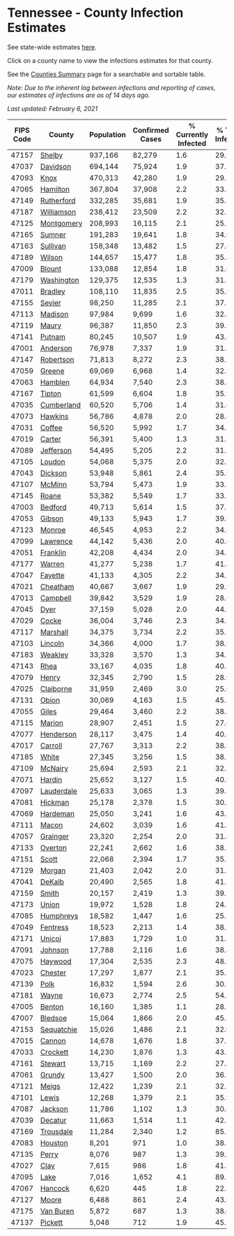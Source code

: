 # Tennessee - County Infection Estimates

See state-wide estimates [here](/infections/us-tn).

Click on a county name to view the infections estimates for that county.

See the [Counties Summary](/infections/summary-counties) page for a searchable and sortable table.

*Note: Due to the inherent lag between infections and reporting of cases, our estimates of infections are as of 14 days ago.*

*Last updated: February 6, 2021*

|   FIPS Code |                   County |   Population |   Confirmed Cases |   % Currently Infected |   % Total Infected |
|-------------|--------------------------|--------------|-------------------|------------------------|--------------------|
|       47157 |         [Shelby](shelby) |      937,166 |            82,279 |                    1.6 |               29.9 |
|       47037 |     [Davidson](davidson) |      694,144 |            75,924 |                    1.9 |               37.5 |
|       47093 |             [Knox](knox) |      470,313 |            42,280 |                    1.9 |               29.3 |
|       47065 |     [Hamilton](hamilton) |      367,804 |            37,908 |                    2.2 |               33.8 |
|       47149 | [Rutherford](rutherford) |      332,285 |            35,681 |                    1.9 |               35.7 |
|       47187 | [Williamson](williamson) |      238,412 |            23,509 |                    2.2 |               32.7 |
|       47125 | [Montgomery](montgomery) |      208,993 |            16,115 |                    2.1 |               25.1 |
|       47165 |         [Sumner](sumner) |      191,283 |            19,641 |                    1.8 |               34.6 |
|       47163 |     [Sullivan](sullivan) |      158,348 |            13,482 |                    1.5 |               27.6 |
|       47189 |         [Wilson](wilson) |      144,657 |            15,477 |                    1.8 |               35.4 |
|       47009 |         [Blount](blount) |      133,088 |            12,854 |                    1.8 |               31.6 |
|       47179 | [Washington](washington) |      129,375 |            12,535 |                    1.3 |               31.7 |
|       47011 |       [Bradley](bradley) |      108,110 |            11,835 |                    2.5 |               35.9 |
|       47155 |         [Sevier](sevier) |       98,250 |            11,285 |                    2.1 |               37.8 |
|       47113 |       [Madison](madison) |       97,984 |             9,699 |                    1.6 |               32.4 |
|       47119 |           [Maury](maury) |       96,387 |            11,850 |                    2.3 |               39.9 |
|       47141 |         [Putnam](putnam) |       80,245 |            10,507 |                    1.9 |               43.4 |
|       47001 |     [Anderson](anderson) |       76,978 |             7,337 |                    1.9 |               31.1 |
|       47147 |   [Robertson](robertson) |       71,813 |             8,272 |                    2.3 |               38.5 |
|       47059 |         [Greene](greene) |       69,069 |             6,968 |                    1.4 |               32.9 |
|       47063 |       [Hamblen](hamblen) |       64,934 |             7,540 |                    2.3 |               38.3 |
|       47167 |         [Tipton](tipton) |       61,599 |             6,604 |                    1.8 |               35.9 |
|       47035 | [Cumberland](cumberland) |       60,520 |             5,706 |                    1.4 |               31.0 |
|       47073 |       [Hawkins](hawkins) |       56,786 |             4,878 |                    2.0 |               28.0 |
|       47031 |         [Coffee](coffee) |       56,520 |             5,992 |                    1.7 |               34.3 |
|       47019 |         [Carter](carter) |       56,391 |             5,400 |                    1.3 |               31.2 |
|       47089 |   [Jefferson](jefferson) |       54,495 |             5,205 |                    2.2 |               31.2 |
|       47105 |         [Loudon](loudon) |       54,068 |             5,375 |                    2.0 |               32.5 |
|       47043 |       [Dickson](dickson) |       53,948 |             5,861 |                    2.4 |               35.6 |
|       47107 |         [McMinn](mcminn) |       53,794 |             5,473 |                    1.9 |               33.2 |
|       47145 |           [Roane](roane) |       53,382 |             5,549 |                    1.7 |               33.8 |
|       47003 |       [Bedford](bedford) |       49,713 |             5,614 |                    1.5 |               37.7 |
|       47053 |         [Gibson](gibson) |       49,133 |             5,943 |                    1.7 |               39.6 |
|       47123 |         [Monroe](monroe) |       46,545 |             4,953 |                    2.2 |               34.6 |
|       47099 |     [Lawrence](lawrence) |       44,142 |             5,436 |                    2.0 |               40.0 |
|       47051 |     [Franklin](franklin) |       42,208 |             4,434 |                    2.0 |               34.1 |
|       47177 |         [Warren](warren) |       41,277 |             5,238 |                    1.7 |               41.4 |
|       47047 |       [Fayette](fayette) |       41,133 |             4,305 |                    2.2 |               34.7 |
|       47021 |     [Cheatham](cheatham) |       40,667 |             3,667 |                    1.9 |               29.9 |
|       47013 |     [Campbell](campbell) |       39,842 |             3,529 |                    1.9 |               28.6 |
|       47045 |             [Dyer](dyer) |       37,159 |             5,028 |                    2.0 |               44.1 |
|       47029 |           [Cocke](cocke) |       36,004 |             3,746 |                    2.3 |               34.1 |
|       47117 |     [Marshall](marshall) |       34,375 |             3,734 |                    2.2 |               35.2 |
|       47103 |       [Lincoln](lincoln) |       34,366 |             4,000 |                    1.7 |               38.0 |
|       47183 |       [Weakley](weakley) |       33,328 |             3,570 |                    1.3 |               34.9 |
|       47143 |             [Rhea](rhea) |       33,167 |             4,035 |                    1.8 |               40.1 |
|       47079 |           [Henry](henry) |       32,345 |             2,790 |                    1.5 |               28.0 |
|       47025 |   [Claiborne](claiborne) |       31,959 |             2,469 |                    3.0 |               25.0 |
|       47131 |           [Obion](obion) |       30,069 |             4,163 |                    1.5 |               45.2 |
|       47055 |           [Giles](giles) |       29,464 |             3,460 |                    2.2 |               38.4 |
|       47115 |         [Marion](marion) |       28,907 |             2,451 |                    1.5 |               27.6 |
|       47077 |   [Henderson](henderson) |       28,117 |             3,475 |                    1.4 |               40.8 |
|       47017 |       [Carroll](carroll) |       27,767 |             3,313 |                    2.2 |               38.9 |
|       47185 |           [White](white) |       27,345 |             3,256 |                    1.5 |               38.7 |
|       47109 |       [McNairy](mcnairy) |       25,694 |             2,593 |                    2.1 |               32.9 |
|       47071 |         [Hardin](hardin) |       25,652 |             3,127 |                    1.5 |               40.0 |
|       47097 | [Lauderdale](lauderdale) |       25,633 |             3,065 |                    1.3 |               39.3 |
|       47081 |       [Hickman](hickman) |       25,178 |             2,378 |                    1.5 |               30.9 |
|       47069 |     [Hardeman](hardeman) |       25,050 |             3,241 |                    1.6 |               43.4 |
|       47111 |           [Macon](macon) |       24,602 |             3,039 |                    1.6 |               41.8 |
|       47057 |     [Grainger](grainger) |       23,320 |             2,254 |                    2.0 |               31.4 |
|       47133 |       [Overton](overton) |       22,241 |             2,662 |                    1.6 |               38.8 |
|       47151 |           [Scott](scott) |       22,068 |             2,394 |                    1.7 |               35.2 |
|       47129 |         [Morgan](morgan) |       21,403 |             2,042 |                    2.0 |               31.1 |
|       47041 |         [DeKalb](dekalb) |       20,490 |             2,565 |                    1.8 |               41.3 |
|       47159 |           [Smith](smith) |       20,157 |             2,419 |                    1.3 |               39.5 |
|       47173 |           [Union](union) |       19,972 |             1,528 |                    1.8 |               24.7 |
|       47085 |   [Humphreys](humphreys) |       18,582 |             1,447 |                    1.6 |               25.1 |
|       47049 |     [Fentress](fentress) |       18,523 |             2,213 |                    1.4 |               38.5 |
|       47171 |         [Unicoi](unicoi) |       17,883 |             1,729 |                    1.0 |               31.8 |
|       47091 |       [Johnson](johnson) |       17,788 |             2,116 |                    1.6 |               38.4 |
|       47075 |       [Haywood](haywood) |       17,304 |             2,535 |                    2.3 |               48.5 |
|       47023 |       [Chester](chester) |       17,297 |             1,877 |                    2.1 |               35.5 |
|       47139 |             [Polk](polk) |       16,832 |             1,594 |                    2.6 |               30.9 |
|       47181 |           [Wayne](wayne) |       16,673 |             2,774 |                    2.5 |               54.8 |
|       47005 |         [Benton](benton) |       16,160 |             1,385 |                    1.1 |               28.1 |
|       47007 |       [Bledsoe](bledsoe) |       15,064 |             1,866 |                    2.0 |               45.5 |
|       47153 | [Sequatchie](sequatchie) |       15,026 |             1,486 |                    2.1 |               32.0 |
|       47015 |         [Cannon](cannon) |       14,678 |             1,676 |                    1.8 |               37.5 |
|       47033 |     [Crockett](crockett) |       14,230 |             1,876 |                    1.3 |               43.1 |
|       47161 |       [Stewart](stewart) |       13,715 |             1,169 |                    2.2 |               27.4 |
|       47061 |         [Grundy](grundy) |       13,427 |             1,500 |                    2.0 |               36.3 |
|       47121 |           [Meigs](meigs) |       12,422 |             1,239 |                    2.1 |               32.5 |
|       47101 |           [Lewis](lewis) |       12,268 |             1,379 |                    2.1 |               35.9 |
|       47087 |       [Jackson](jackson) |       11,786 |             1,102 |                    1.3 |               30.6 |
|       47039 |       [Decatur](decatur) |       11,663 |             1,514 |                    1.1 |               42.5 |
|       47169 |   [Trousdale](trousdale) |       11,284 |             2,340 |                    1.2 |               85.2 |
|       47083 |       [Houston](houston) |        8,201 |               971 |                    1.0 |               38.1 |
|       47135 |           [Perry](perry) |        8,076 |               987 |                    1.3 |               39.9 |
|       47027 |             [Clay](clay) |        7,615 |               986 |                    1.8 |               41.8 |
|       47095 |             [Lake](lake) |        7,016 |             1,652 |                    4.1 |               89.2 |
|       47067 |       [Hancock](hancock) |        6,620 |               445 |                    1.8 |               22.3 |
|       47127 |           [Moore](moore) |        6,488 |               861 |                    2.4 |               43.0 |
|       47175 |   [Van Buren](van-buren) |        5,872 |               687 |                    1.3 |               38.0 |
|       47137 |       [Pickett](pickett) |        5,048 |               712 |                    1.9 |               45.3 |